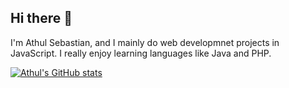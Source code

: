 ## Hi there 👋

I'm Athul Sebastian, and I mainly do web developmnet projects in JavaScript. I really enjoy learning languages like Java and PHP.

[![Athul's GitHub stats](https://github-readme-stats.vercel.app/api?username=athulsebastiant)](https://github.com/athulsebastiant/github-readme-stats)




<!--
**athulsebastiant/athulsebastiant** is a ✨ _special_ ✨ repository because its `README.md` (this file) appears on your GitHub profile.

Here are some ideas to get you started:

- 🔭 I’m currently working on ...
- 🌱 I’m currently learning ...
- 👯 I’m looking to collaborate on ...
- 🤔 I’m looking for help with ...
- 💬 Ask me about ...
- 📫 How to reach me: ...
- 😄 Pronouns: ...
- ⚡ Fun fact: ...
-->
